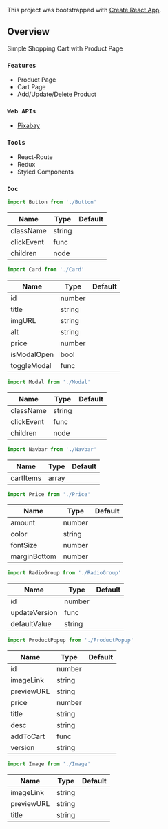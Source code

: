 This project was bootstrapped with [Create React App](https://github.com/facebook/create-react-app).

## Overview

Simple Shopping Cart with Product Page

### `Features`

- Product Page
- Cart Page
- Add/Update/Delete Product

### `Web APIs`

- [Pixabay](https://pixabay.com/)


### `Tools`

- React-Route
- Redux
- Styled Components


### `Doc`

```js
import Button from './Button'
```
Name       | Type     | Default
---------- | -------- | -------
className  | string   |
clickEvent | func     |
children   | node     |


```js
import Card from './Card'
```
Name       | Type     | Default
---------- | -------- | -------
id         | number   |
title      | string   |
imgURL     | string   |
alt        | string   |
price      | number   |
isModalOpen| bool     |
toggleModal| func     |


```js
import Modal from './Modal'
```
Name       | Type     | Default
---------- | -------- | -------
className  | string   |
clickEvent | func     |
children   | node     |


```js
import Navbar from './Navbar'
```
Name       | Type     | Default
---------- | -------- | -------
cartItems  | array    |


```js
import Price from './Price'
```
Name        | Type     | Default
----------- | -------- | -------
amount      | number   |
color       | string   |
fontSize    | number   |
marginBottom| number   |


```js
import RadioGroup from './RadioGroup'
```
Name         | Type     | Default
------------ | -------- | -------
id           | number   |
updateVersion| func     |
defaultValue | string   |


```js
import ProductPopup from './ProductPopup'
```
Name         | Type     | Default
------------ | -------- | -------
id           | number   |
imageLink    | string   |
previewURL   | string   |
price        | number   |
title        | string   |
desc         | string   |
addToCart    | func     |
version      | string   |

```js
import Image from './Image'
```
Name         | Type     | Default
------------ | -------- | -------
imageLink    | string   |
previewURL   | string   |
title        | string   |